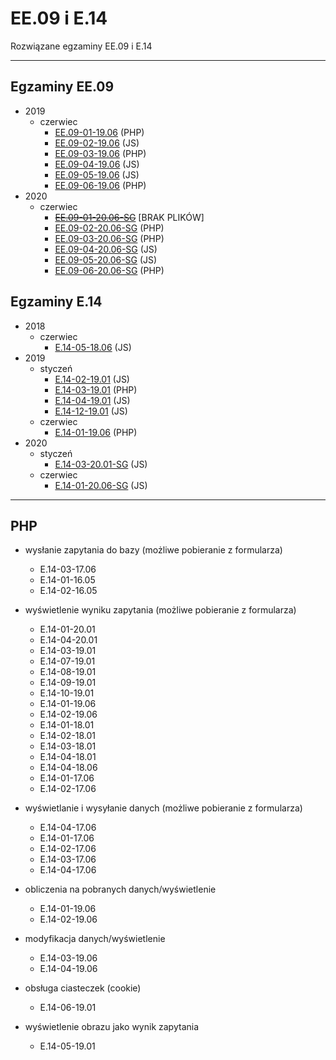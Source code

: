 # EE.09 i E.14
Rozwiązane egzaminy EE.09 i E.14

---

## Egzaminy EE.09
* 2019
	* czerwiec
		* [EE.09-01-19.06](egzaminy/ee.09/2019/czerwiec/EE.09-01-19.06/) (PHP)
		* [EE.09-02-19.06](egzaminy/ee.09/2019/czerwiec/EE.09-02-19.06/) (JS)
		* [EE.09-03-19.06](egzaminy/ee.09/2019/czerwiec/EE.09-03-19.06/) (PHP)
		* [EE.09-04-19.06](egzaminy/ee.09/2019/czerwiec/EE.09-04-19.06/) (JS)
		* [EE.09-05-19.06](egzaminy/ee.09/2019/czerwiec/EE.09-05-19.06/) (JS)
		* [EE.09-06-19.06](egzaminy/ee.09/2019/czerwiec/EE.09-06-19.06/) (PHP)
* 2020
	* czerwiec
		* ~~[EE.09-01-20.06-SG](egzaminy/ee.09/2020/czerwiec/EE.09-01-20.06-SG/)~~ [BRAK PLIKÓW]
		* [EE.09-02-20.06-SG](egzaminy/ee.09/2020/czerwiec/EE.09-02-20.06-SG/) (PHP)
		* [EE.09-03-20.06-SG](egzaminy/ee.09/2020/czerwiec/EE.09-03-20.06-SG/) (PHP)
		* [EE.09-04-20.06-SG](egzaminy/ee.09/2020/czerwiec/EE.09-04-20.06-SG/) (JS)
		* [EE.09-05-20.06-SG](egzaminy/ee.09/2020/czerwiec/EE.09-05-20.06-SG/) (JS)
		* [EE.09-06-20.06-SG](egzaminy/ee.09/2020/czerwiec/EE.09-06-20.06-SG/) (PHP)


## Egzaminy E.14
* 2018
	* czerwiec
		* [E.14-05-18.06](egzaminy/e.14/2018/czerwiec/E.14-05-18.06/) (JS)
* 2019
	* styczeń
		* [E.14-02-19.01](egzaminy/e.14/2019/styczeń/E.14-02-19.01/) (JS)
		* [E.14-03-19.01](egzaminy/e.14/2019/styczeń/E.14-03-19.01/) (PHP)
		* [E.14-04-19.01](egzaminy/e.14/2019/styczeń/E.14-04-19.01/) (JS)
		* [E.14-12-19.01](egzaminy/e.14/2019/styczeń/E.14-12-19.01/) (JS)
	* czerwiec
		* [E.14-01-19.06](egzaminy/e.14/2019/czerwiec/E.14-01-19.06/) (PHP)
* 2020
	* styczeń
		* [E.14-03-20.01-SG](egzaminy/e.14/2020/styczeń/E.14-03-20.01-SG/) (JS)
	* czerwiec
		* [E.14-01-20.06-SG](egzaminy/e.14/2020/czerwiec/E.14-01-20.06-SG/) (JS)

---

## PHP

* wysłanie zapytania do bazy (możliwe pobieranie z formularza)
	- E.14-03-17.06
	- E.14-01-16.05
	- E.14-02-16.05


* wyświetlenie wyniku zapytania (możliwe pobieranie z formularza) 
	- E.14-01-20.01
	- E.14-04-20.01
	- E.14-03-19.01
	- E.14-07-19.01
	- E.14-08-19.01
	- E.14-09-19.01
	- E.14-10-19.01
	- E.14-01-19.06
	- E.14-02-19.06
	- E.14-01-18.01
	- E.14-02-18.01
	- E.14-03-18.01
	- E.14-04-18.01
	- E.14-04-18.06
	- E.14-01-17.06
	- E.14-02-17.06

* wyświetlanie i wysyłanie danych (możliwe pobieranie z formularza)
	- E.14-04-17.06
	- E.14-01-17.06
	- E.14-02-17.06
	- E.14-03-17.06
	- E.14-04-17.06

* obliczenia na pobranych danych/wyświetlenie
	- E.14-01-19.06
	- E.14-02-19.06

* modyfikacja danych/wyświetlenie
	- E.14-03-19.06
	- E.14-04-19.06

* obsługa ciasteczek (cookie)
	- E.14-06-19.01

* wyświetlenie obrazu jako wynik zapytania
	- E.14-05-19.01